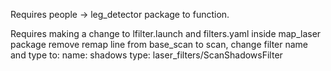 Requires people -> leg_detector package to function.

Requires making a change to lfilter.launch and filters.yaml inside map_laser package
remove remap line from base_scan to scan, change filter name and type to: 
    name: shadows
    type: laser_filters/ScanShadowsFilter